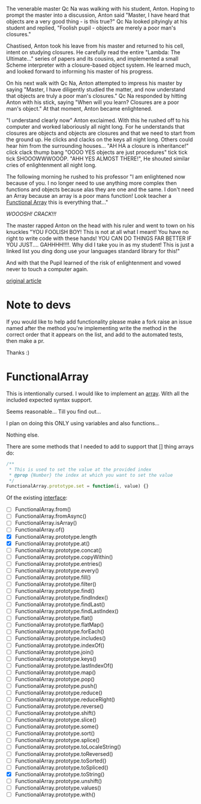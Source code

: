 The venerable master Qc Na was walking with his student, Anton. Hoping to prompt the master into a discussion, Anton said "Master, I have heard that objects are a very good thing - is this true?" Qc Na looked pityingly at his student and replied, "Foolish pupil - objects are merely a poor man's closures."

Chastised, Anton took his leave from his master and returned to his cell, intent on studying closures. He carefully read the entire "Lambda: The Ultimate..." series of papers and its cousins, and implemented a small Scheme interpreter with a closure-based object system. He learned much, and looked forward to informing his master of his progress.

On his next walk with Qc Na, Anton attempted to impress his master by saying "Master, I have diligently studied the matter, and now understand that objects are truly a poor man's closures." Qc Na responded by hitting Anton with his stick, saying "When will you learn? Closures are a poor man's object." At that moment, Anton became enlightened.

"I understand clearly now" Anton exclaimed. With this he rushed off to his computer and worked laboriously all night long. For he understands that closures are objects and objects are closures and that we need to start from the ground up. He clicks and clacks on the keys all night long. Others could hear him from the surrounding houses... "AH HA a closure is inheritance!" click clack thump bang "OOOO YES objects are just procedures" tick tick tick SHOOOWWWOOOP. "AHH YES ALMOST THERE!", He shouted similar cries of enlightenment all night long.

The following morning he rushed to his professor "I am enlightened now because of you. I no longer need to use anything more complex then functions and objects because alas they are one and the same. I don't need an Array because an array is a poor mans function! Look teacher a [Functional Array](https://github.com/lewibs/FunctionalArray) this is everything that..."

*WOOOSH! CRACK!!!*

The master rapped Anton on the head with his ruler and went to town on his knuckles "YOU FOOLISH BOY! This is not at all what I meant! You have no right to write code with these hands! YOU CAN DO THINGS FAR BETTER IF YOU JUST.... GAHHHH!!!!. Why did I take you in as my student! This is just a linked list you ding dong use your languages standard library for this!"

And with that the Pupil learned of the risk of enlightenment and vowed never to touch a computer again.

[original article](http://people.csail.mit.edu/gregs/ll1-discuss-archive-html/msg03277.html)

# Note to devs
If you would like to help add functionality please make a fork raise an issue named after the method you're implementing write the method in the correct order that it appears on the list, and add to the automated tests, then make a pr.

Thanks :)

# FunctionalArray
This is intentionally cursed. I would like to implement an [array](https://developer.mozilla.org/en-US/docs/Web/JavaScript/Reference/Global_Objects/Array). With all the included expected syntax support. 

Seems reasonable... Till you find out...

I plan on doing this ONLY using variables and also functions...

Nothing else.

There are some methods that I needed to add to support that [] thing arrays do:
```js
/**
 * This is used to set the value at the provided index
 * @prop {Number} the index at which you want to set the value
 */
FunctionalArray.prototype.set = function(i, value) {}
```

Of the existing [interface](https://developer.mozilla.org/en-US/docs/Web/JavaScript/Reference/Global_Objects/Array):
- [ ] FunctionalArray.from()
- [ ] FunctionalArray.fromAsync()
- [ ] FunctionalArray.isArray()
- [ ] FunctionalArray.of()
- [x] FunctionalArray.prototype.length
- [x] FunctionalArray.prototype.at()
- [ ] FunctionalArray.prototype.concat()
- [ ] FunctionalArray.prototype.copyWithin()
- [ ] FunctionalArray.prototype.entries()
- [ ] FunctionalArray.prototype.every()
- [ ] FunctionalArray.prototype.fill()
- [ ] FunctionalArray.prototype.filter()
- [ ] FunctionalArray.prototype.find()
- [ ] FunctionalArray.prototype.findIndex()
- [ ] FunctionalArray.prototype.findLast()
- [ ] FunctionalArray.prototype.findLastIndex()
- [ ] FunctionalArray.prototype.flat()
- [ ] FunctionalArray.prototype.flatMap()
- [ ] FunctionalArray.prototype.forEach()
- [ ] FunctionalArray.prototype.includes()
- [ ] FunctionalArray.prototype.indexOf()
- [ ] FunctionalArray.prototype.join()
- [ ] FunctionalArray.prototype.keys()
- [ ] FunctionalArray.prototype.lastIndexOf()
- [ ] FunctionalArray.prototype.map()
- [ ] FunctionalArray.prototype.pop()
- [ ] FunctionalArray.prototype.push()
- [ ] FunctionalArray.prototype.reduce()
- [ ] FunctionalArray.prototype.reduceRight()
- [ ] FunctionalArray.prototype.reverse()
- [ ] FunctionalArray.prototype.shift()
- [ ] FunctionalArray.prototype.slice()
- [ ] FunctionalArray.prototype.some()
- [ ] FunctionalArray.prototype.sort()
- [ ] FunctionalArray.prototype.splice()
- [ ] FunctionalArray.prototype.toLocaleString()
- [ ] FunctionalArray.prototype.toReversed()
- [ ] FunctionalArray.prototype.toSorted()
- [ ] FunctionalArray.prototype.toSpliced()
- [x] FunctionalArray.prototype.toString()
- [ ] FunctionalArray.prototype.unshift()
- [ ] FunctionalArray.prototype.values()
- [ ] FunctionalArray.prototype.with()
